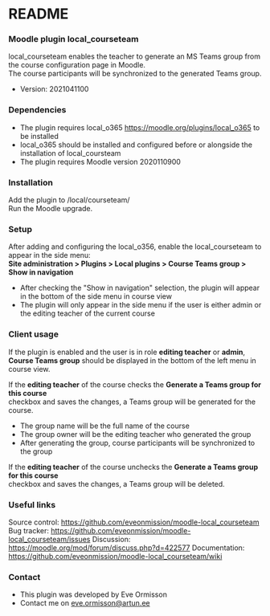 # README #

### Moodle plugin local_courseteam ###

local_courseteam enables the teacher to generate an MS Teams group from the course configuration page in Moodle.  
The course participants will be synchronized to the generated Teams group.  

* Version: 2021041100

### Dependencies ###

* The plugin requires local_o365 https://moodle.org/plugins/local_o365 to be installed
* local_o365 should be installed and configured before or alongside the installation of local_coursteam
* The plugin requires Moodle version 2020110900

### Installation ###

Add the plugin to /local/courseteam/  
Run the Moodle upgrade.

### Setup ###

After adding and configuring the local_o356, enable the local_courseteam to appear in the side menu:  
**Site administration > Plugins > Local plugins > Course Teams group > Show in navigation**

* After checking the "Show in navigation" selection, the plugin will appear in the bottom of the side menu in course view
* The plugin will only appear in the side menu if the user is either admin or the editing teacher of the current course

### Client usage ###

If the plugin is enabled and the user is in role **editing teacher** or **admin**,  
**Course Teams group** should be displayed in the bottom of the left menu in course view.

If the **editing teacher** of the course checks the **Generate a Teams group for this course**  
checkbox and saves the changes, a Teams group will be generated for the course. 

* The group name will be the full name of the course
* The group owner will be the editing teacher who generated the group
* After generating the group, course participants will be synchronized to the group

If the **editing teacher** of the course unchecks the **Generate a Teams group for this course**  
checkbox and saves the changes, a Teams group will be deleted.

### Useful links ###

Source control: https://github.com/eveonmission/moodle-local_courseteam
Bug tracker: https://github.com/eveonmission/moodle-local_courseteam/issues
Discussion: https://moodle.org/mod/forum/discuss.php?d=422577
Documentation: https://github.com/eveonmission/moodle-local_courseteam/wiki

### Contact ###

* This plugin was developed by Eve Ormisson
* Contact me on eve.ormisson@artun.ee
